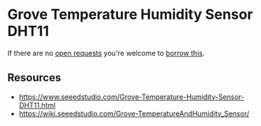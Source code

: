 # Grove Temperature Humidity Sensor DHT11
If there are no [open requests](../../../../issues?q=is%3Aissue+is%3Aopen+%22Grove+Temperature+Humidity+Sensor+DHT11%22+in%3Atitle) you're welcome to [borrow this](../../../../issues/new?title=Borrow+request+for+Grove+Temperature+Humidity+Sensor+DHT11&body=1+piece+of+%5Bthis%5D%28..%2Fblob%2Fmain%2F.%2FHardware%2FSensors%2FGrove_Temperature_Humidity_Sensor_DHT11.md%29+for+~2+weeks.).

## Resources
- https://www.seeedstudio.com/Grove-Temperature-Humidity-Sensor-DHT11.html
- https://wiki.seeedstudio.com/Grove-TemperatureAndHumidity_Sensor/
